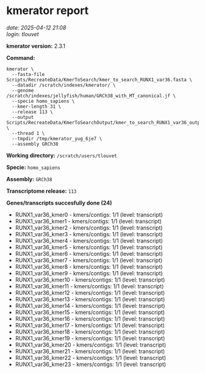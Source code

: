 # kmerator report
*date: 2025-04-12 21:08*  
*login: tlouvet*

**kmerator version:** 2.3.1

**Command:**

```
kmerator \
  --fasta-file Scripts/RecreateData/KmerToSearch/kmer_to_search_RUNX1_var36.fasta \
  --datadir /scratch/indexes/kmerator/ \
  --genome /scratch/indexes/jellyfish/human/GRCh38_with_MT_canonical.jf \
  --specie homo_sapiens \
  --kmer-length 31 \
  --release 113 \
  --output Scripts/RecreateData/KmerToSearchOutput/kmer_to_search_RUNX1_var36_output \
  --thread 1 \
  --tmpdir /tmp/kmerator_yug_6je7 \
  --assembly GRCh38
```

**Working directory:** `/scratch/users/tlouvet`

**Specie:** `homo_sapiens`

**Assembly:** `GRCh38`

**Transcriptome release:** `113`

**Genes/transcripts succesfully done (24)**

- RUNX1_var36_kmer0 - kmers/contigs: 1/1 (level: transcript)
- RUNX1_var36_kmer1 - kmers/contigs: 1/1 (level: transcript)
- RUNX1_var36_kmer2 - kmers/contigs: 1/1 (level: transcript)
- RUNX1_var36_kmer3 - kmers/contigs: 1/1 (level: transcript)
- RUNX1_var36_kmer4 - kmers/contigs: 1/1 (level: transcript)
- RUNX1_var36_kmer5 - kmers/contigs: 1/1 (level: transcript)
- RUNX1_var36_kmer6 - kmers/contigs: 1/1 (level: transcript)
- RUNX1_var36_kmer7 - kmers/contigs: 1/1 (level: transcript)
- RUNX1_var36_kmer8 - kmers/contigs: 1/1 (level: transcript)
- RUNX1_var36_kmer9 - kmers/contigs: 1/1 (level: transcript)
- RUNX1_var36_kmer10 - kmers/contigs: 1/1 (level: transcript)
- RUNX1_var36_kmer11 - kmers/contigs: 1/1 (level: transcript)
- RUNX1_var36_kmer12 - kmers/contigs: 1/1 (level: transcript)
- RUNX1_var36_kmer13 - kmers/contigs: 1/1 (level: transcript)
- RUNX1_var36_kmer14 - kmers/contigs: 1/1 (level: transcript)
- RUNX1_var36_kmer15 - kmers/contigs: 1/1 (level: transcript)
- RUNX1_var36_kmer16 - kmers/contigs: 1/1 (level: transcript)
- RUNX1_var36_kmer17 - kmers/contigs: 1/1 (level: transcript)
- RUNX1_var36_kmer18 - kmers/contigs: 1/1 (level: transcript)
- RUNX1_var36_kmer19 - kmers/contigs: 1/1 (level: transcript)
- RUNX1_var36_kmer20 - kmers/contigs: 1/1 (level: transcript)
- RUNX1_var36_kmer21 - kmers/contigs: 1/1 (level: transcript)
- RUNX1_var36_kmer22 - kmers/contigs: 1/1 (level: transcript)
- RUNX1_var36_kmer23 - kmers/contigs: 1/1 (level: transcript)
